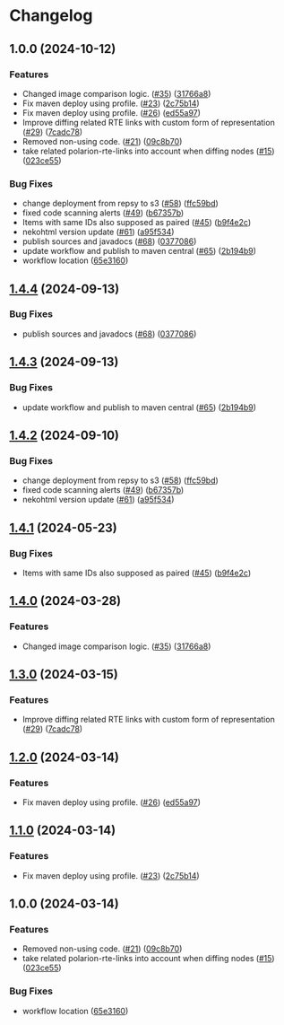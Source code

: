 # Changelog

## 1.0.0 (2024-10-12)


### Features

* Changed image comparison logic. ([#35](https://github.com/laursisask/repo-2/issues/35)) ([31766a8](https://github.com/laursisask/repo-2/commit/31766a8b4729d62587ed9a30c304f242ad9442d6))
* Fix maven deploy using profile. ([#23](https://github.com/laursisask/repo-2/issues/23)) ([2c75b14](https://github.com/laursisask/repo-2/commit/2c75b14aa831d15576c5bd8f4738c97cb46ddfcf))
* Fix maven deploy using profile. ([#26](https://github.com/laursisask/repo-2/issues/26)) ([ed55a97](https://github.com/laursisask/repo-2/commit/ed55a97301eea777ec8003d09a9265c35944f6c1))
* Improve diffing related RTE links with custom form of representation ([#29](https://github.com/laursisask/repo-2/issues/29)) ([7cadc78](https://github.com/laursisask/repo-2/commit/7cadc7828e74008113a88742cf4780c9f77237d6))
* Removed non-using code. ([#21](https://github.com/laursisask/repo-2/issues/21)) ([09c8b70](https://github.com/laursisask/repo-2/commit/09c8b70d6a35c89b26ede3c623a36ec0b1bc8a7c))
* take related polarion-rte-links into account when diffing nodes ([#15](https://github.com/laursisask/repo-2/issues/15)) ([023ce55](https://github.com/laursisask/repo-2/commit/023ce555be630da7de403ea1afe58a23abb50544))


### Bug Fixes

* change deployment from repsy to s3 ([#58](https://github.com/laursisask/repo-2/issues/58)) ([ffc59bd](https://github.com/laursisask/repo-2/commit/ffc59bd66ca9f5c06c0c608735235931fa0575c2))
* fixed code scanning alerts ([#49](https://github.com/laursisask/repo-2/issues/49)) ([b67357b](https://github.com/laursisask/repo-2/commit/b67357b812c25434e1aea4eadbb9ead054ddbd52))
* Items with same IDs also supposed as paired ([#45](https://github.com/laursisask/repo-2/issues/45)) ([b9f4e2c](https://github.com/laursisask/repo-2/commit/b9f4e2c14892922bf9edb477155416cb76e4e9db))
* nekohtml version update ([#61](https://github.com/laursisask/repo-2/issues/61)) ([a95f534](https://github.com/laursisask/repo-2/commit/a95f534b40c14b07f8a546caea6d497185581fd0))
* publish sources and javadocs ([#68](https://github.com/laursisask/repo-2/issues/68)) ([0377086](https://github.com/laursisask/repo-2/commit/0377086876db404b3fec2fbbe449d682f76b20af))
* update workflow and publish to maven central ([#65](https://github.com/laursisask/repo-2/issues/65)) ([2b194b9](https://github.com/laursisask/repo-2/commit/2b194b9a389417ab19bb5f900255867a279d41a9))
* workflow location ([65e3160](https://github.com/laursisask/repo-2/commit/65e316055343c6bd437257f2d5e090840ba0d31f))

## [1.4.4](https://github.com/SchweizerischeBundesbahnen/html5diff/compare/v1.4.3...v1.4.4) (2024-09-13)


### Bug Fixes

* publish sources and javadocs ([#68](https://github.com/SchweizerischeBundesbahnen/html5diff/issues/68)) ([0377086](https://github.com/SchweizerischeBundesbahnen/html5diff/commit/0377086876db404b3fec2fbbe449d682f76b20af))

## [1.4.3](https://github.com/SchweizerischeBundesbahnen/html5diff/compare/v1.4.2...v1.4.3) (2024-09-13)


### Bug Fixes

* update workflow and publish to maven central ([#65](https://github.com/SchweizerischeBundesbahnen/html5diff/issues/65)) ([2b194b9](https://github.com/SchweizerischeBundesbahnen/html5diff/commit/2b194b9a389417ab19bb5f900255867a279d41a9))

## [1.4.2](https://github.com/SchweizerischeBundesbahnen/html5diff/compare/v1.4.1...v1.4.2) (2024-09-10)


### Bug Fixes

* change deployment from repsy to s3 ([#58](https://github.com/SchweizerischeBundesbahnen/html5diff/issues/58)) ([ffc59bd](https://github.com/SchweizerischeBundesbahnen/html5diff/commit/ffc59bd66ca9f5c06c0c608735235931fa0575c2))
* fixed code scanning alerts ([#49](https://github.com/SchweizerischeBundesbahnen/html5diff/issues/49)) ([b67357b](https://github.com/SchweizerischeBundesbahnen/html5diff/commit/b67357b812c25434e1aea4eadbb9ead054ddbd52))
* nekohtml version update ([#61](https://github.com/SchweizerischeBundesbahnen/html5diff/issues/61)) ([a95f534](https://github.com/SchweizerischeBundesbahnen/html5diff/commit/a95f534b40c14b07f8a546caea6d497185581fd0))

## [1.4.1](https://github.com/SchweizerischeBundesbahnen/html5diff/compare/v1.4.0...v1.4.1) (2024-05-23)


### Bug Fixes

* Items with same IDs also supposed as paired ([#45](https://github.com/SchweizerischeBundesbahnen/html5diff/issues/45)) ([b9f4e2c](https://github.com/SchweizerischeBundesbahnen/html5diff/commit/b9f4e2c14892922bf9edb477155416cb76e4e9db))

## [1.4.0](https://github.com/SchweizerischeBundesbahnen/html5diff/compare/v1.3.0...v1.4.0) (2024-03-28)


### Features

* Changed image comparison logic. ([#35](https://github.com/SchweizerischeBundesbahnen/html5diff/issues/35)) ([31766a8](https://github.com/SchweizerischeBundesbahnen/html5diff/commit/31766a8b4729d62587ed9a30c304f242ad9442d6))

## [1.3.0](https://github.com/SchweizerischeBundesbahnen/html5diff/compare/v1.2.0...v1.3.0) (2024-03-15)


### Features

* Improve diffing related RTE links with custom form of representation ([#29](https://github.com/SchweizerischeBundesbahnen/html5diff/issues/29)) ([7cadc78](https://github.com/SchweizerischeBundesbahnen/html5diff/commit/7cadc7828e74008113a88742cf4780c9f77237d6))

## [1.2.0](https://github.com/SchweizerischeBundesbahnen/html5diff/compare/v1.1.0...v1.2.0) (2024-03-14)


### Features

* Fix maven deploy using profile. ([#26](https://github.com/SchweizerischeBundesbahnen/html5diff/issues/26)) ([ed55a97](https://github.com/SchweizerischeBundesbahnen/html5diff/commit/ed55a97301eea777ec8003d09a9265c35944f6c1))

## [1.1.0](https://github.com/SchweizerischeBundesbahnen/html5diff/compare/v1.0.0...v1.1.0) (2024-03-14)


### Features

* Fix maven deploy using profile. ([#23](https://github.com/SchweizerischeBundesbahnen/html5diff/issues/23)) ([2c75b14](https://github.com/SchweizerischeBundesbahnen/html5diff/commit/2c75b14aa831d15576c5bd8f4738c97cb46ddfcf))

## 1.0.0 (2024-03-14)


### Features

* Removed non-using code. ([#21](https://github.com/SchweizerischeBundesbahnen/html5diff/issues/21)) ([09c8b70](https://github.com/SchweizerischeBundesbahnen/html5diff/commit/09c8b70d6a35c89b26ede3c623a36ec0b1bc8a7c))
* take related polarion-rte-links into account when diffing nodes ([#15](https://github.com/SchweizerischeBundesbahnen/html5diff/issues/15)) ([023ce55](https://github.com/SchweizerischeBundesbahnen/html5diff/commit/023ce555be630da7de403ea1afe58a23abb50544))


### Bug Fixes

* workflow location ([65e3160](https://github.com/SchweizerischeBundesbahnen/html5diff/commit/65e316055343c6bd437257f2d5e090840ba0d31f))
